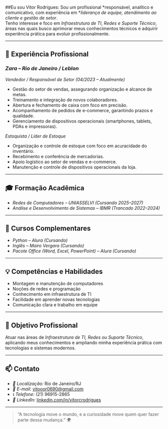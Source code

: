 ##Eu sou Vitor Rodrigues:
Sou um profissional *responsável, analítico e comunicativo, com experiência em **liderança de equipe, atendimento ao cliente e gestão de setor*.  
Tenho interesse e foco em *Infraestrutura de TI, Redes e Suporte Técnico*, áreas nas quais busco aprimorar meus conhecimentos técnicos e adquirir experiência prática para evoluir profissionalmente.

---

## 💼 Experiência Profissional

### *Zara – Rio de Janeiro / Leblon*  
*Vendedor / Responsável de Setor (04/2023 – Atualmente)*  
- Gestão do setor de vendas, assegurando organização e alcance de metas.  
- Treinamento e integração de novos colaboradores.  
- Abertura e fechamento de caixa com foco em precisão.  
- Acompanhamento de pedidos de e-commerce, garantindo prazos e qualidade.  
- Gerenciamento de dispositivos operacionais (smartphones, tablets, PDAs e impressoras).

*Estoquista / Líder de Estoque*  
- Organização e controle de estoque com foco em acuracidade do inventário.  
- Recebimento e conferência de mercadorias.  
- Apoio logístico ao setor de vendas e e-commerce.  
- Manutenção e controle de dispositivos operacionais da loja.

---

## 🎓 Formação Acadêmica

- *Redes de Computadores – UNIASSELVI (Cursando 2025–2027)*  
- *Análise e Desenvolvimento de Sistemas – IBMR (Trancado 2022–2024)*

---

## 📘 Cursos Complementares

- *Python – Alura (Cursando)*  
- *Inglês – Mairo Vergara (Cursando)*  
- *Pacote Office (Word, Excel, PowerPoint) – Alura (Cursando)*  

---

## 💡 Competências e Habilidades

- Montagem e manutenção de computadores  
- Noções de redes e programação  
- Conhecimento em infraestrutura de TI  
- Facilidade em aprender novas tecnologias  
- Comunicação clara e trabalho em equipe  

---

## 🚀 Objetivo Profissional

Atuar nas áreas de *Infraestrutura de TI, Redes ou Suporte Técnico*, aplicando meus conhecimentos e ampliando minha experiência prática com tecnologias e sistemas modernos.

---

## 📫 Contato

- *📍 Localização:* Rio de Janeiro/RJ  
- *📧 E-mail:* [vitooor0690@gmail.com](mailto:vitooor0690@gmail.com)  
- *📞 Telefone:* (21) 96915-2865  
- *💼 LinkedIn:* [linkedin.com/in/vitorcrodrigues](https://linkedin.com/in/vitorcrodrigues)

---

> “A tecnologia move o mundo, e a curiosidade move quem quer fazer parte dessa mudança.” 🌍
